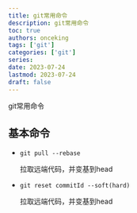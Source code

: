 ```yaml
---
title: git常用命令
description: git常用命令
toc: true
authors: onceking
tags: ['git']
categories: ['git']
series:
date: 2023-07-24
lastmod: 2023-07-24
draft: false
---
```


git常用命令

<!--more-->

## 基本命令
- ```
  git pull --rebase
  ```
  拉取远端代码，并变基到head

- ```
  git reset commitId --soft(hard)
  ```
  拉取远端代码，并变基到head